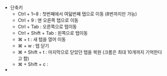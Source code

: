 - 단축키
	- Ctrl + 1~8 : 첫번째에서 여덟번째 탭으로 이동 (8번까지만 가능)
	- Ctrl + 9 : 맨 오른쪽 탭으로 이동
	- Ctrl + Tab : 오른쪽으로 탭이동
	- Ctrl + Shift + Tab : 왼쪽으로 탭이동
	- ⌘ + t : 새 탭을 열어 이동
	- ⌘ + w : 탭 닫기
	- ⌘ + Shift + t : 마지막으로 닫았던 탭을 복원 (크롬은 최대 10개까지 기억한다고 함)
	- ⌘ + Shift + c :
-